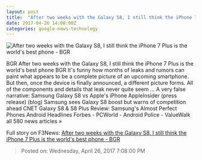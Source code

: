 ```yaml
---
layout: post
title:  "After two weeks with the Galaxy S8, I still think the iPhone 7 Plus is the world's best phone - BGR"
date: 2017-04-26 14:08:00Z
categories: google-news-technology
---
```


![After two weeks with the Galaxy S8, I still think the iPhone 7 Plus is the world's best phone - BGR](http://cdn.bgr.com/2017/04/iphone-7-plus-lera1.jpg?quality=98&strip=all)

BGR After two weeks with the Galaxy S8, I still think the iPhone 7 Plus is the world's best phone BGR It's funny how months of leaks and rumors can paint what appears to be a complete picture of an upcoming smartphone. But then, once the device is finally announced, a different picture forms. All of the components and details that leak never quite seem ... A very false narrative: Samsung Galaxy S8 vs Apple's iPhone AppleInsider (press release) (blog) Samsung sees Galaxy S8 boost but warns of competition ahead CNET Galaxy S8 & S8 Plus Review: Samsung's Almost Perfect Phones Android Headlines Forbes - PCWorld - Android Police - ValueWalk all 580 news articles »


Full story on F3News: [After two weeks with the Galaxy S8, I still think the iPhone 7 Plus is the world's best phone - BGR](http://www.f3nws.com/n/uUpjPJ)

> Posted on: Wednesday, April 26, 2017 7:08:00 PM
